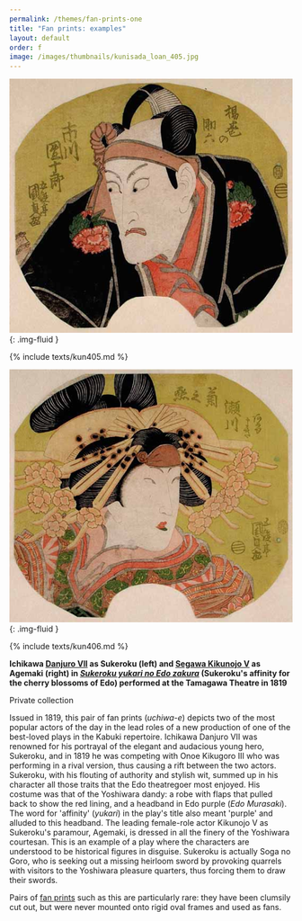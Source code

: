 ```yaml
---
permalink: /themes/fan-prints-one
title: "Fan prints: examples"
layout: default
order: f
image: /images/thumbnails/kunisada_loan_405.jpg
---
```

![fan print](/images/prints/kunisada_loan_405.jpg){: .img-fluid }

{% include texts/kun405.md %}

![fan print](/images/prints/kunisada_loan_406.jpg){: .img-fluid }

{% include texts/kun406.md %}

**Ichikawa [Danjuro VII](/exhibition/group-8-part-1) as Sukeroku (left) and [Segawa Kikunojo V](/exhibition/group-7) as Agemaki (right) in _[Sukeroku yukari no Edo zakura](Group5.htm)_ (Sukeroku's affinity for the cherry blossoms of Edo) performed at the Tamagawa Theatre in 1819**  

Private collection

Issued in 1819, this pair of fan prints (_uchiwa-e_) depicts two of the most popular actors of the day in the lead roles of a new production of one of the best-loved plays in the Kabuki repertoire. Ichikawa Danjuro VII was renowned for his portrayal of the elegant and audacious young hero, Sukeroku, and in 1819 he was competing with Onoe Kikugoro III who was performing in a rival version, thus causing a rift between the two actors. Sukeroku, with his flouting of authority and stylish wit, summed up in his character all those traits that the Edo theatregoer most enjoyed. His costume was that of the Yoshiwara dandy: a robe with flaps that pulled back to show the red lining, and a headband in Edo purple (_Edo Murasaki_). The word for 'affinity' (_yukari_) in the play's title also meant 'purple' and alluded to this headband. The leading female-role actor Kikunojo V as Sukeroku's paramour, Agemaki, is dressed in all the finery of the Yoshiwara courtesan. This is an example of a play where the characters are understood to be historical figures in disguise. Sukeroku is actually Soga no Goro, who is seeking out a missing heirloom sword by provoking quarrels with visitors to the Yoshiwara pleasure quarters, thus forcing them to draw their swords.

Pairs of [fan prints](/contxt/textF2) such as this are particularly rare: they have been clumsily cut out, but were never mounted onto rigid oval frames and used as fans.  
